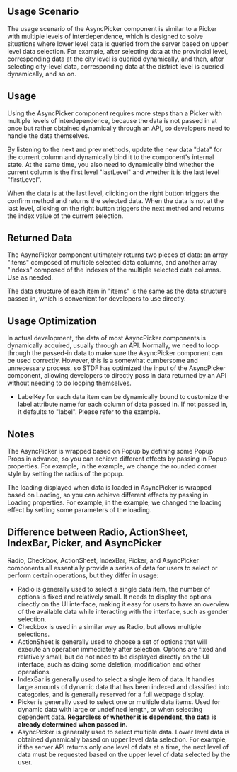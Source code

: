 ## Usage Scenario

The usage scenario of the AsyncPicker component is similar to a Picker with multiple levels of interdependence, which is designed to solve situations where lower level data is queried from the server based on upper level data selection. For example, after selecting data at the provincial level, corresponding data at the city level is queried dynamically, and then, after selecting city-level data, corresponding data at the district level is queried dynamically, and so on.

## Usage

Using the AsyncPicker component requires more steps than a Picker with multiple levels of interdependence, because the data is not passed in at once but rather obtained dynamically through an API, so developers need to handle the data themselves.

By listening to the next and prev methods, update the new data "data" for the current column and dynamically bind it to the component's internal state. At the same time, you also need to dynamically bind whether the current column is the first level "lastLevel" and whether it is the last level "firstLevel".

When the data is at the last level, clicking on the right button triggers the confirm method and returns the selected data. When the data is not at the last level, clicking on the right button triggers the next method and returns the index value of the current selection.

## Returned Data

The AsyncPicker component ultimately returns two pieces of data: an array "items" composed of multiple selected data columns, and another array "indexs" composed of the indexes of the multiple selected data columns. Use as needed.

The data structure of each item in "items" is the same as the data structure passed in, which is convenient for developers to use directly.

## Usage Optimization

In actual development, the data of most AsyncPicker components is dynamically acquired, usually through an API. Normally, we need to loop through the passed-in data to make sure the AsyncPicker component can be used correctly. However, this is a somewhat cumbersome and unnecessary process, so STDF has optimized the input of the AsyncPicker component, allowing developers to directly pass in data returned by an API without needing to do looping themselves.

- LabelKey for each data item can be dynamically bound to customize the label attribute name for each column of data passed in. If not passed in, it defaults to "label". Please refer to the example.

## Notes

The AsyncPicker is wrapped based on Popup by defining some Popup Props in advance, so you can achieve different effects by passing in Popup properties. For example, in the example, we change the rounded corner style by setting the radius of the popup.

The loading displayed when data is loaded in AsyncPicker is wrapped based on Loading, so you can achieve different effects by passing in Loading properties. For example, in the example, we changed the loading effect by setting some parameters of the loading.

## Difference between Radio, ActionSheet, IndexBar, Picker, and AsyncPicker

Radio, Checkbox, ActionSheet, IndexBar, Picker, and AsyncPicker components all essentially provide a series of data for users to select or perform certain operations, but they differ in usage:

- Radio is generally used to select a single data item, the number of options is fixed and relatively small. It needs to display the options directly on the UI interface, making it easy for users to have an overview of the available data while interacting with the interface, such as gender selection.
- Checkbox is used in a similar way as Radio, but allows multiple selections.
- ActionSheet is generally used to choose a set of options that will execute an operation immediately after selection. Options are fixed and relatively small, but do not need to be displayed directly on the UI interface, such as doing some deletion, modification and other operations.
- IndexBar is generally used to select a single item of data. It handles large amounts of dynamic data that has been indexed and classified into categories, and is generally reserved for a full webpage display.
- Picker is generally used to select one or multiple data items. Used for dynamic data with large or undefined length, or when selecting dependent data. **Regardless of whether it is dependent, the data is already determined when passed in.**
- AsyncPicker is generally used to select multiple data. Lower level data is obtained dynamically based on upper level data selection. For example, if the server API returns only one level of data at a time, the next level of data must be requested based on the upper level of data selected by the user.
